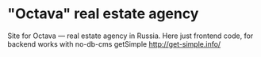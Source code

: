 # "Octava" real estate agency
Site for Octava — real estate agency in Russia. Here just frontend code, for backend works with no-db-cms getSimple http://get-simple.info/
